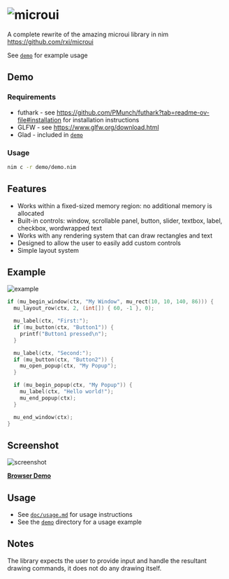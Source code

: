 # ![microui](https://user-images.githubusercontent.com/3920290/75171571-be83c500-5723-11ea-8a50-504cc2ae1109.png)
 A complete rewrite of the amazing microui library in nim https://github.com/rxi/microui
 
 See [`demo`](demo) for example usage
 
## Demo

### Requirements
* futhark - see https://github.com/PMunch/futhark?tab=readme-ov-file#installation for installation instructions
* GLFW - see https://www.glfw.org/download.html
* Glad - included in [`demo`](demo)

### Usage
```bash
nim c -r demo/demo.nim
```

## Features
* Works within a fixed-sized memory region: no additional memory is allocated
* Built-in controls: window, scrollable panel, button, slider, textbox, label,
  checkbox, wordwrapped text
* Works with any rendering system that can draw rectangles and text
* Designed to allow the user to easily add custom controls
* Simple layout system

## Example
![example](https://user-images.githubusercontent.com/3920290/75187058-2b598800-5741-11ea-9358-38caf59f8791.png)
```c
if (mu_begin_window(ctx, "My Window", mu_rect(10, 10, 140, 86))) {
  mu_layout_row(ctx, 2, (int[]) { 60, -1 }, 0);

  mu_label(ctx, "First:");
  if (mu_button(ctx, "Button1")) {
    printf("Button1 pressed\n");
  }

  mu_label(ctx, "Second:");
  if (mu_button(ctx, "Button2")) {
    mu_open_popup(ctx, "My Popup");
  }

  if (mu_begin_popup(ctx, "My Popup")) {
    mu_label(ctx, "Hello world!");
    mu_end_popup(ctx);
  }

  mu_end_window(ctx);
}
```

## Screenshot
![screenshot](https://user-images.githubusercontent.com/3920290/75188642-63ae9580-5744-11ea-9eee-d753ff5c0aa7.png)

[**Browser Demo**](https://floooh.github.io/sokol-html5/sgl-microui-sapp.html)

## Usage
* See [`doc/usage.md`](doc/usage.md) for usage instructions
* See the [`demo`](demo) directory for a usage example

## Notes
The library expects the user to provide input and handle the resultant drawing
commands, it does not do any drawing itself.

